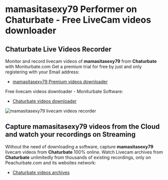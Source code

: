 # mamasitasexy79 Performer on Chaturbate - Free LiveCam videos downloader

## Chaturbate Live Videos Recorder

Monitor and record livecam videos of **mamasitasexy79** from **Chaturbate** with Moniturbate.com
Get a premium trial for free by just and only registering with your Email address:
* [mamasitasexy79 Premium videos downloader](https://moniturbate.com/request-demo-licence-key.html)

Free livecam videos downloader - Moniturbate Software:
* [Chaturbate videos downloader](https://moniturbate.com/moniturbate-download-software.html)

![mamasitasexy79 livecam videos recorder](https://peachurnet.com/templates/moniturbate-software.png)


## Capture mamasitasexy79 videos from the Cloud and watch your recordings on Streaming

Without the need of downloading a software, capture **mamasitasexy79** livecam videos from **Chaturbate** 100% online.
Watch Livecam archives from **Chaturbate** unlimitedly from thousands of existing recordings, only on Peachurbate.com and its websites network:
* [Chaturbate videos archives](https://peachurnet.com/)